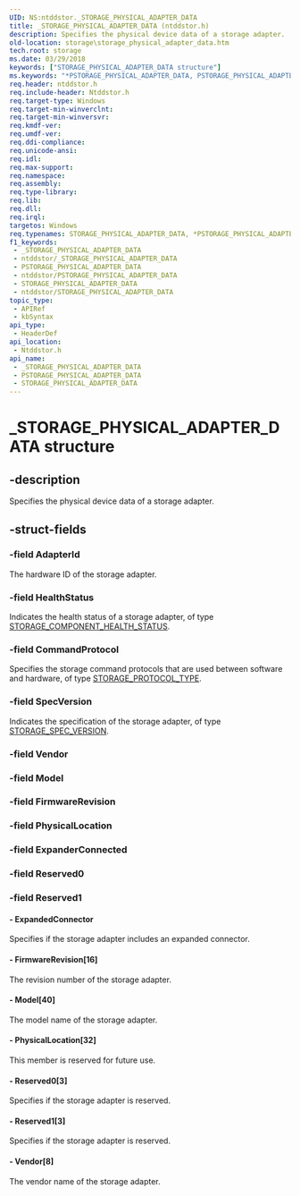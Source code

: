 ```yaml
---
UID: NS:ntddstor._STORAGE_PHYSICAL_ADAPTER_DATA
title: _STORAGE_PHYSICAL_ADAPTER_DATA (ntddstor.h)
description: Specifies the physical device data of a storage adapter.
old-location: storage\storage_physical_adapter_data.htm
tech.root: storage
ms.date: 03/29/2018
keywords: ["STORAGE_PHYSICAL_ADAPTER_DATA structure"]
ms.keywords: "*PSTORAGE_PHYSICAL_ADAPTER_DATA, PSTORAGE_PHYSICAL_ADAPTER_DATA, PSTORAGE_PHYSICAL_ADAPTER_DATA structure pointer [Storage Devices], STORAGE_PHYSICAL_ADAPTER_DATA, STORAGE_PHYSICAL_ADAPTER_DATA structure [Storage Devices], _STORAGE_PHYSICAL_ADAPTER_DATA, ntddstor/PSTORAGE_PHYSICAL_ADAPTER_DATA, ntddstor/STORAGE_PHYSICAL_ADAPTER_DATA, storage.storage_physical_adapter_data"
req.header: ntddstor.h
req.include-header: Ntddstor.h
req.target-type: Windows
req.target-min-winverclnt: 
req.target-min-winversvr: 
req.kmdf-ver: 
req.umdf-ver: 
req.ddi-compliance: 
req.unicode-ansi: 
req.idl: 
req.max-support: 
req.namespace: 
req.assembly: 
req.type-library: 
req.lib: 
req.dll: 
req.irql: 
targetos: Windows
req.typenames: STORAGE_PHYSICAL_ADAPTER_DATA, *PSTORAGE_PHYSICAL_ADAPTER_DATA
f1_keywords:
 - _STORAGE_PHYSICAL_ADAPTER_DATA
 - ntddstor/_STORAGE_PHYSICAL_ADAPTER_DATA
 - PSTORAGE_PHYSICAL_ADAPTER_DATA
 - ntddstor/PSTORAGE_PHYSICAL_ADAPTER_DATA
 - STORAGE_PHYSICAL_ADAPTER_DATA
 - ntddstor/STORAGE_PHYSICAL_ADAPTER_DATA
topic_type:
 - APIRef
 - kbSyntax
api_type:
 - HeaderDef
api_location:
 - Ntddstor.h
api_name:
 - _STORAGE_PHYSICAL_ADAPTER_DATA
 - PSTORAGE_PHYSICAL_ADAPTER_DATA
 - STORAGE_PHYSICAL_ADAPTER_DATA
---
```


# _STORAGE_PHYSICAL_ADAPTER_DATA structure


## -description

Specifies the physical device data of a storage adapter.

## -struct-fields

### -field AdapterId

The hardware ID of the storage adapter.

### -field HealthStatus

Indicates the health status of a storage adapter, of type <a href="/windows-hardware/drivers/ddi/ntddstor/ne-ntddstor-_storage_component_health_status">STORAGE_COMPONENT_HEALTH_STATUS</a>.

### -field CommandProtocol

Specifies the storage command protocols that are used between software and hardware, of type <a href="/windows-hardware/drivers/ddi/ntddstor/ne-ntddstor-_storage_protocol_type">STORAGE_PROTOCOL_TYPE</a>.

### -field SpecVersion

Indicates the specification of the storage adapter, of type <a href="/windows-hardware/drivers/ddi/ntddstor/ns-ntddstor-_storage_spec_version">STORAGE_SPEC_VERSION</a>.

### -field Vendor

### -field Model

### -field FirmwareRevision

### -field PhysicalLocation

### -field ExpanderConnected

### -field Reserved0

### -field Reserved1

 




#### - ExpandedConnector

Specifies if the storage adapter includes an expanded connector.


#### - FirmwareRevision[16]

The revision number of the storage adapter.


#### - Model[40]

The model name of the storage adapter.


#### - PhysicalLocation[32]

This member is reserved for future use.


#### - Reserved0[3]

Specifies if the storage adapter is reserved.


#### - Reserved1[3]

Specifies if the storage adapter is reserved.


#### - Vendor[8]

The vendor name of the storage adapter.

